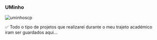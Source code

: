 ### UMinho

![uminhoscp](https://github.com/icsousa/uminho/assets/115634463/531f70c3-0d4d-45c4-93f5-5e09094c2450)

✅ Todo o tipo de projetos que realizarei durante o meu trajeto académico iram ser guardados aqui...
